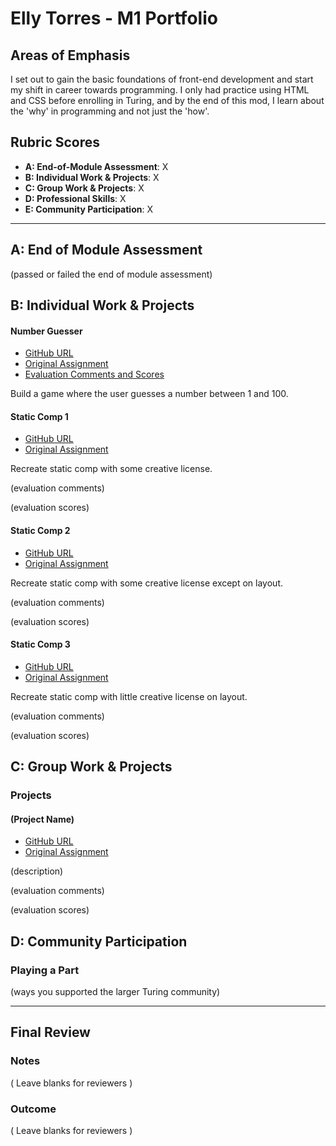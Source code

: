 # Elly Torres - M1 Portfolio

## Areas of Emphasis

I set out to gain the basic foundations of front-end development and start my shift in career towards programming. I only had practice using HTML and CSS before enrolling in Turing, and by the end of this mod, I  learn about the 'why' in programming and not just the 'how'.

## Rubric Scores

* **A: End-of-Module Assessment**: X
* **B: Individual Work & Projects**: X
* **C: Group Work & Projects**: X
* **D: Professional Skills**: X
* **E: Community Participation**: X

-----------------------

## A: End of Module Assessment

(passed or failed the end of module assessment)


## B: Individual Work & Projects


#### Number Guesser

* [GitHub URL](https://github.com/ellytea/et-number-guesser)
* [Original Assignment](http://frontend.turing.io/projects/number-guesser.html)
* [Evaluation Comments and Scores](https://github.com/turingschool/front-end-submissions-public/blob/master/1808/mod-1/number-guesser/elly-torres.md)

Build a game where the user guesses a number between 1 and 100.

#### Static Comp 1

* [GitHub URL](https://github.com/ellytea/et-comp-challenge-1)
* [Original Assignment](http://frontend.turing.io/projects/m1-static-comp-1.html)

Recreate static comp with some creative license.

(evaluation comments)

(evaluation scores)

#### Static Comp 2

* [GitHub URL](https://github.com/ellytea/et-comp-challenge-2)
* [Original Assignment](http://frontend.turing.io/projects/m1-static-comp-2.html)

Recreate static comp with some creative license except on layout.

(evaluation comments)

(evaluation scores)

#### Static Comp 3

* [GitHub URL](https://github.com/ellytea/et-comp-challenge-3)
* [Original Assignment](http://frontend.turing.io/projects/m1-static-comp-3.html)

Recreate static comp with little creative license on layout.

(evaluation comments)

(evaluation scores)


## C: Group Work & Projects

### Projects


#### (Project Name)

* [GitHub URL]()
* [Original Assignment]()

(description)

(evaluation comments)

(evaluation scores)

## D: Community Participation

### Playing a Part

(ways you supported the larger Turing community)

------------------

## Final Review

### Notes

( Leave blanks for reviewers )

### Outcome

( Leave blanks for reviewers )
